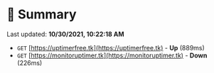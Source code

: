 # 📖 Summary
Last updated: **10/30/2021, 10:22:18 AM**

- `GET` [https://uptimerfree.tk](https://uptimerfree.tk) - **Up** (889ms)
- `GET` [https://monitoruptimer.tk](https://monitoruptimer.tk) - **Down** (226ms)
